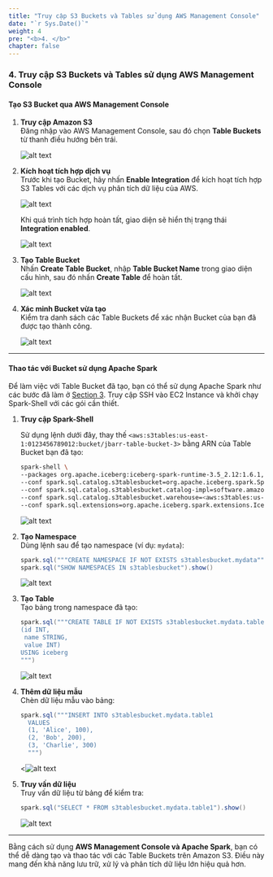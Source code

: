 ```yaml
---
title: "Truy cập S3 Buckets và Tables sử dụng AWS Management Console"
date: "`r Sys.Date()`"
weight: 4
pre: "<b>4. </b>"
chapter: false
---
```


### 4. Truy cập S3 Buckets và Tables sử dụng AWS Management Console

#### Tạo S3 Bucket qua AWS Management Console

1. **Truy cập Amazon S3**  
   Đăng nhập vào AWS Management Console, sau đó chọn **Table Buckets** từ thanh điều hướng bên trái.

   ![alt text](image.png)

2. **Kích hoạt tích hợp dịch vụ**  
   Trước khi tạo Bucket, hãy nhấn **Enable Integration** để kích hoạt tích hợp S3 Tables với các dịch vụ phân tích dữ liệu của AWS.

   ![alt text](image-1.png)

   Khi quá trình tích hợp hoàn tất, giao diện sẽ hiển thị trạng thái **Integration enabled**.

   ![alt text](image-2.png)

3. **Tạo Table Bucket**  
   Nhấn **Create Table Bucket**, nhập **Table Bucket Name** trong giao diện cấu hình, sau đó nhấn **Create Table** để hoàn tất.

   ![alt text](image-3.png)

4. **Xác minh Bucket vừa tạo**  
   Kiểm tra danh sách các Table Buckets để xác nhận Bucket của bạn đã được tạo thành công.

   ![alt text](image-4.png)

---

#### Thao tác với Bucket sử dụng Apache Spark

Để làm việc với Table Bucket đã tạo, bạn có thể sử dụng Apache Spark như các bước đã làm ở [Section 3](../3-accessing-buckets-and-tables-via-command-line/#cài-đặt-và-sử-dụng-apache-spark-để-quản-lý-tables). Truy cập SSH vào EC2 Instance và khởi chạy Spark-Shell với các gói cần thiết.

1. **Truy cập Spark-Shell**

   Sử dụng lệnh dưới đây, thay thế `<aws:s3tables:us-east-1:0123456789012:bucket/jbarr-table-bucket-3>` bằng ARN của Table Bucket bạn đã tạo:

   ```bash
   spark-shell \
   --packages org.apache.iceberg:iceberg-spark-runtime-3.5_2.12:1.6.1,software.amazon.s3tables:s3-tables-catalog-for-iceberg-runtime:0.1.3,software.amazon.awssdk:s3:2.20.42,software.amazon.awssdk:sts:2.20.42,software.amazon.awssdk:kms:2.20.42,software.amazon.awssdk:glue:2.20.42,software.amazon.awssdk:dynamodb:2.20.42 \
   --conf spark.sql.catalog.s3tablesbucket=org.apache.iceberg.spark.SparkCatalog \
   --conf spark.sql.catalog.s3tablesbucket.catalog-impl=software.amazon.s3tables.iceberg.S3TablesCatalog \
   --conf spark.sql.catalog.s3tablesbucket.warehouse=<aws:s3tables:us-east-1:0123456789012:bucket/jbarr-table-bucket-3> \
   --conf spark.sql.extensions=org.apache.iceberg.spark.extensions.IcebergSparkSessionExtensions
   ```

   ![alt text](image-5.png)

2. **Tạo Namespace**  
   Dùng lệnh sau để tạo namespace (ví dụ: `mydata`):

   ```scala
   spark.sql("""CREATE NAMESPACE IF NOT EXISTS s3tablesbucket.mydata""")
   spark.sql("SHOW NAMESPACES IN s3tablesbucket").show()
   ```

   ![alt text](image-6.png)

3. **Tạo Table**  
   Tạo bảng trong namespace đã tạo:

   ```scala
   spark.sql("""CREATE TABLE IF NOT EXISTS s3tablesbucket.mydata.table1
   (id INT,
    name STRING,
    value INT)
   USING iceberg
   """)
   ```

   ![alt text](image-7.png)

4. **Thêm dữ liệu mẫu**  
   Chèn dữ liệu mẫu vào bảng:

   ```scala
   spark.sql("""INSERT INTO s3tablesbucket.mydata.table1
     VALUES
     (1, 'Alice', 100),
     (2, 'Bob', 200),
     (3, 'Charlie', 300)
     """)
   ```

   <![alt text](image-8.png)

5. **Truy vấn dữ liệu**  
   Truy vấn dữ liệu từ bảng để kiểm tra:

   ```scala
   spark.sql("SELECT * FROM s3tablesbucket.mydata.table1").show()
   ```

   ![alt text](image-9.png)

---

Bằng cách sử dụng **AWS Management Console và Apache Spark**, bạn có thể dễ dàng tạo và thao tác với các Table Buckets trên Amazon S3. Điều này mang đến khả năng lưu trữ, xử lý và phân tích dữ liệu lớn hiệu quả hơn.